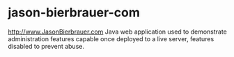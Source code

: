 # jason-bierbrauer-com
http://www.JasonBierbrauer.com Java web application used to demonstrate administration features capable once deployed to a live server, features disabled to prevent abuse.
